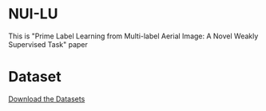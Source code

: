 # NUI-LU
This is "Prime Label Learning from Multi-label Aerial Image: A Novel Weakly Supervised Task" paper

# Dataset
[Download the Datasets](https://pan.baidu.com/s/1-ny0Imiv0dOM_xh4cJiN1g?pwd=7swy)
